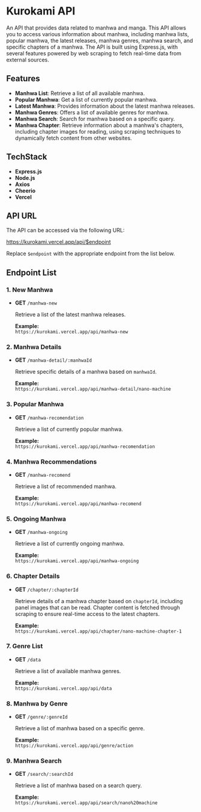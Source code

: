 # Kurokami API
An API that provides data related to manhwa and manga. This API allows you to access various information about manhwa, including manhwa lists, popular manhwa, the latest releases, manhwa genres, manhwa search, and specific chapters of a manhwa. The API is built using Express.js, with several features powered by web scraping to fetch real-time data from external sources.

## Features

- **Manhwa List**: Retrieve a list of all available manhwa.
- **Popular Manhwa**: Get a list of currently popular manhwa.
- **Latest Manhwa**: Provides information about the latest manhwa releases.
- **Manhwa Genres**: Offers a list of available genres for manhwa.
- **Manhwa Search**: Search for manhwa based on a specific query.
- **Manhwa Chapter**: Retrieve information about a manhwa's chapters, including chapter images for reading, using scraping techniques to dynamically fetch content from other websites.

## TechStack

- **Express.js**
- **Node.js**
- **Axios**
- **Cheerio**
- **Vercel**

## API URL

The API can be accessed via the following URL:

https://kurokami.vercel.app/api/$endpoint

Replace `$endpoint` with the appropriate endpoint from the list below.

## Endpoint List

### 1. New Manhwa
- **GET** `/manhwa-new`
  
  Retrieve a list of the latest manhwa releases.
  
  **Example:**  
  `https://kurokami.vercel.app/api/manhwa-new`

### 2. Manhwa Details
- **GET** `/manhwa-detail/:manhwaId`

  Retrieve specific details of a manhwa based on `manhwaId`.

  **Example:**  
  `https://kurokami.vercel.app/api/manhwa-detail/nano-machine`

### 3. Popular Manhwa
- **GET** `/manhwa-recomendation`

  Retrieve a list of currently popular manhwa.

  **Example:**  
  `https://kurokami.vercel.app/api/manhwa-recomendation`

### 4. Manhwa Recommendations
- **GET** `/manhwa-recomend`

  Retrieve a list of recommended manhwa.

  **Example:**  
  `https://kurokami.vercel.app/api/manhwa-recomend`

### 5. Ongoing Manhwa
- **GET** `/manhwa-ongoing`

  Retrieve a list of currently ongoing manhwa.

  **Example:**  
  `https://kurokami.vercel.app/api/manhwa-ongoing`

### 6. Chapter Details
- **GET** `/chapter/:chapterId`

  Retrieve details of a manhwa chapter based on `chapterId`, including panel images that can be read. Chapter content is fetched through scraping to ensure real-time access to the latest chapters.

  **Example:**  
  `https://kurokami.vercel.app/api/chapter/nano-machine-chapter-1`

### 7. Genre List
- **GET** `/data`

  Retrieve a list of available manhwa genres.

  **Example:**  
  `https://kurokami.vercel.app/api/data`

### 8. Manhwa by Genre
- **GET** `/genre/:genreId`

  Retrieve a list of manhwa based on a specific genre.

  **Example:**  
  `https://kurokami.vercel.app/api/genre/action`

### 9. Manhwa Search
- **GET** `/search/:searchId`

  Retrieve a list of manhwa based on a search query.

  **Example:**  
  `https://kurokami.vercel.app/api/search/nano%20machine`

